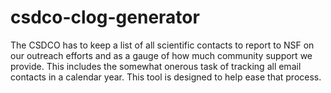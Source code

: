# csdco-clog-generator

The CSDCO has to keep a list of all scientific contacts to report to NSF on our outreach efforts and as a gauge of how much community support we provide. This includes the somewhat onerous task of tracking all email contacts in a calendar year. This tool is designed to help ease that process.
